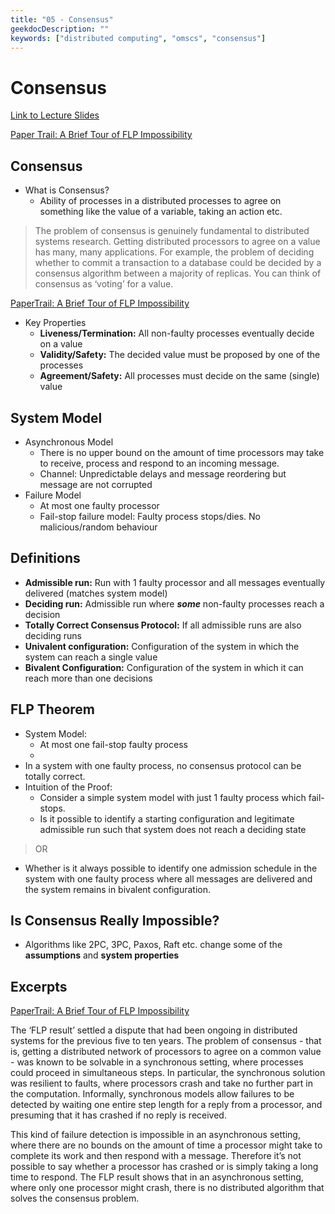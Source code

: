 ```yaml
---
title: "05 - Consensus"
geekdocDescription: ""
keywords: ["distributed computing", "omscs", "consensus"]
---
```

# Consensus

[Link to Lecture Slides](https://gatech.instructure.com/courses/220502/files/24077401/download?download_frd=1)

[Paper Trail: A Brief Tour of FLP Impossibility](https://www.the-paper-trail.org/post/2008-08-13-a-brief-tour-of-flp-impossibility/)

## Consensus

- What is Consensus?
    - Ability of processes in a distributed processes to agree on something like the value of a variable, taking an action etc.

> The problem of consensus is genuinely fundamental to distributed systems research. Getting distributed processors to agree on a value has many, many applications. For example, the problem of deciding whether to commit a transaction to a database could be decided by a consensus algorithm between a majority of replicas. You can think of consensus as ‘voting’ for a value.

[PaperTrail: A Brief Tour of FLP Impossibility](https://www.the-paper-trail.org/post/2008-08-13-a-brief-tour-of-flp-impossibility/)

- Key Properties
    - **Liveness/Termination:** All non-faulty processes eventually decide on a value
    - **Validity/Safety:** The decided value must be proposed by one of the processes
    - **Agreement/Safety:** All processes must decide on the same (single) value

## System Model

- Asynchronous Model
    - There is no upper bound on the amount of time processors may take to receive, process and respond to an incoming message.
    - Channel: Unpredictable delays and message reordering but message are not corrupted
- Failure Model
    - At most one faulty processor
    - Fail-stop failure model: Faulty process stops/dies. No malicious/random behaviour

## Definitions

- **Admissible run:** Run with 1 faulty processor and all messages eventually delivered (matches system model)
- **Deciding run:** Admissible run where ***some*** non-faulty processes reach a decision
- **Totally Correct Consensus Protocol:** If all admissible runs are also deciding runs
- **Univalent configuration:** Configuration of the system in which the system can reach a single value
- **Bivalent Configuration:** Configuration of the system in which it can reach more than one decisions

## FLP Theorem

- System Model: 
    - At most one fail-stop faulty process
    - 
- In a system with one faulty process, no consensus protocol can be totally correct.
- Intuition of the Proof:
    - Consider a simple system model with just 1 faulty process which fail-stops.
    - Is it possible to identify a starting configuration and legitimate admissible run such that system does not reach a deciding state

> OR
- Whether is it always possible to identify one admission schedule in the system with one faulty process where all messages are delivered and the system remains in bivalent configuration.

## Is Consensus Really Impossible?

* Algorithms like 2PC, 3PC, Paxos, Raft etc. change some of the __assumptions__ and **system properties**



## Excerpts

[PaperTrail: A Brief Tour of FLP Impossibility](https://www.the-paper-trail.org/post/2008-08-13-a-brief-tour-of-flp-impossibility/)

The ‘FLP result’ settled a dispute that had been ongoing in distributed systems for the previous five to ten years. The problem of consensus - that is, getting a distributed network of processors to agree on a common value - was known to be solvable in a synchronous setting, where processes could proceed in simultaneous steps. In particular, the synchronous solution was resilient to faults, where processors crash and take no further part in the computation. Informally, synchronous models allow failures to be detected by waiting one entire step length for a reply from a processor, and presuming that it has crashed if no reply is received.

This kind of failure detection is impossible in an asynchronous setting, where there are no bounds on the amount of time a processor might take to complete its work and then respond with a message. Therefore it’s not possible to say whether a processor has crashed or is simply taking a long time to respond. The FLP result shows that in an asynchronous setting, where only one processor might crash, there is no distributed algorithm that solves the consensus problem.